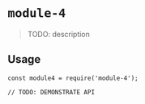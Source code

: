 # `module-4`

> TODO: description

## Usage

```
const module4 = require('module-4');

// TODO: DEMONSTRATE API
```
